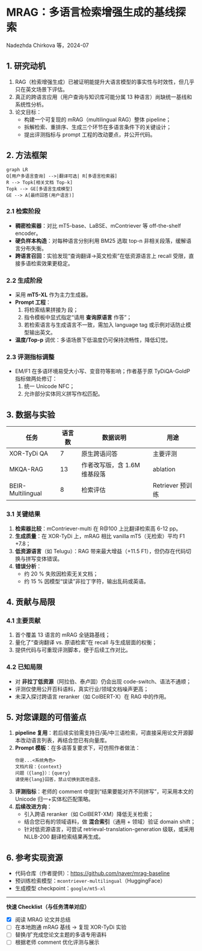 # M​RAG：多语言检索增强生成的基线探索  
Nadezhda Chirkova 等，2024-07

## 1. 研究动机  
1. RAG（检索增强生成）已被证明能提升大语言模型的事实性与时效性，但几乎只在英文场景下评估。  
2. 真正的跨语言应用（用户查询与知识库可能分属 13 种语言）尚缺统一基线和系统性分析。  
3. 论文目标：  
   - 构建一个可复现的 mRAG（multilingual RAG）整体 pipeline；  
   - 拆解检索、重排序、生成三个环节在多语言条件下的关键设计；  
   - 提出评测指标与 prompt 工程的改动要点，并公开代码。

## 2. 方法框架  
```mermaid
graph LR
Q[用户多语言查询] -->|翻译可选| R[多语言检索器]
R --> Topk[相关文档 Top-k]
Topk --> GE[多语言生成模型]
GE --> A[最终回答(用户语言)]
```

### 2.1 检索阶段  
- **稠密检索器**：对比 mT5-base、LaBSE、mContriever 等 off-the-shelf encoder。  
- **硬负样本构造**：对每种语言分别利用 BM25 选取 top-n 非相关段落，缓解语言分布失衡。  
- **跨语言召回**：实验发现“查询翻译→英文检索”在低资源语言上 recall 受限，直接多语检索效果更稳定。

### 2.2 生成阶段  
- 采用 **mT5-XL** 作为主力生成器。  
- **Prompt 工程**：  
  1. 将检索结果拼接为 <context> 段；  
  2. 指令模板中显式指定“请用 **查询原语言** 作答”；  
  3. 若检索语言与生成语言不一致，需加入 language tag 或示例对话防止模型输出英文。  
- **温度/Top-p** 调优：多语场景下低温度仍可保持流畅性，降低幻觉。

### 2.3 评测指标调整  
- EM/F1 在多语环境易受大小写、变音符等影响；作者基于原 TyDiQA-GoldP 指标做两处修订：  
  1. 统一 Unicode NFC；  
  2. 允许部分实体同义拼写作松匹配。

## 3. 数据与实验  
| 任务 | 语言数 | 数据说明 | 用途 |
| --- | --- | --- | --- |
| XOR-TyDi QA | 7 | 原生跨语问答 | 主要评测 |
| MKQA-RAG | 13 | 作者改写版，含 1.6M 维基段落 | ablation |
| BEIR-Multilingual | 8 | 检索评估 | Retriever 预训练 |

### 3.1 关键结果  
1. **检索器比较**：mContriever-multi 在 R@100 上比翻译检索高 6-12 pp。  
2. **生成质量**：在 XOR-TyDi 上，mRAG 相比 vanilla mT5（无检索）平均 F1 +7.8；  
3. **低资源语言**（如 Telugu）：RAG 带来最大增益（+11.5 F1），但仍存在代码切换与拼写变体错误。  
4. **错误分析**：  
   - 约 20 % 失败因检索无关文档；  
   - 约 15 % 因模型“误读”非拉丁字符，输出乱码或英语。  

## 4. 贡献与局限  
### 4.1 主要贡献  
1. 首个覆盖 13 语言的 mRAG 全链路基线；  
2. 量化了“查询翻译 vs. 原语检索”在 recall 与生成层面的权衡；  
3. 提供代码与可重现评测脚本，便于后续工作对比。  

### 4.2 已知局限  
- 对 **非拉丁低资源**（阿拉伯、泰卢固）仍会出现 code-switch、语法不通顺；  
- 评测仅使用公开百科语料，真实行业/领域文档噪声更高；  
- 未深入探讨跨语言 reranker（如 ColBERT-X）在 RAG 中的作用。  

## 5. 对您课题的可借鉴点  
1. **pipeline 复用**：若后续实验需支持日/英/中三语检索，可直接采用论文开源脚本改动语言列表，再结合您已有向量库。  
2. **Prompt 模板**：在多语答复要求下，可仿照作者做法：  
   ```
   你是...<系统角色>  
   文档片段：{context}  
   问题（{lang}）：{query}  
   请使用{lang}回答，禁止切换到其他语言。
   ```  
3. **评测指标**：老师的 comment 中提到“结果要能对齐不同拼写”，可采用本文的 Unicode 归一+实体松匹配策略。  
4. **后续改进方向**：  
   - 引入跨语 reranker（如 ColBERT-XM）降低无关检索；  
   - 结合您已有的领域语料，做 **混合索引**（通用 + 领域）验证 domain shift；  
   - 针对低资源语言，可尝试 retrieval-translation-generation 级联，或采用 NLLB-200 翻译检索结果再生成。  

## 6. 参考实现资源  
- 代码仓库（作者提供）：https://github.com/naver/mrag-baseline  
- 预训练检索模型：`mcontriever-multilingual`（HuggingFace）  
- 生成模型 checkpoint：`google/mt5-xl`  

---

**快速 Checklist（与任务清单对应）**  
- [x] 阅读 MRAG 论文并总结  
- [ ] 在本地跑通 mRAG 基线 → 复现 XOR-TyDi 实验  
- [ ] 替换/扩充成您论文主题的多语专用语料  
- [ ] 根据老师 comment 优化评测与展示  
